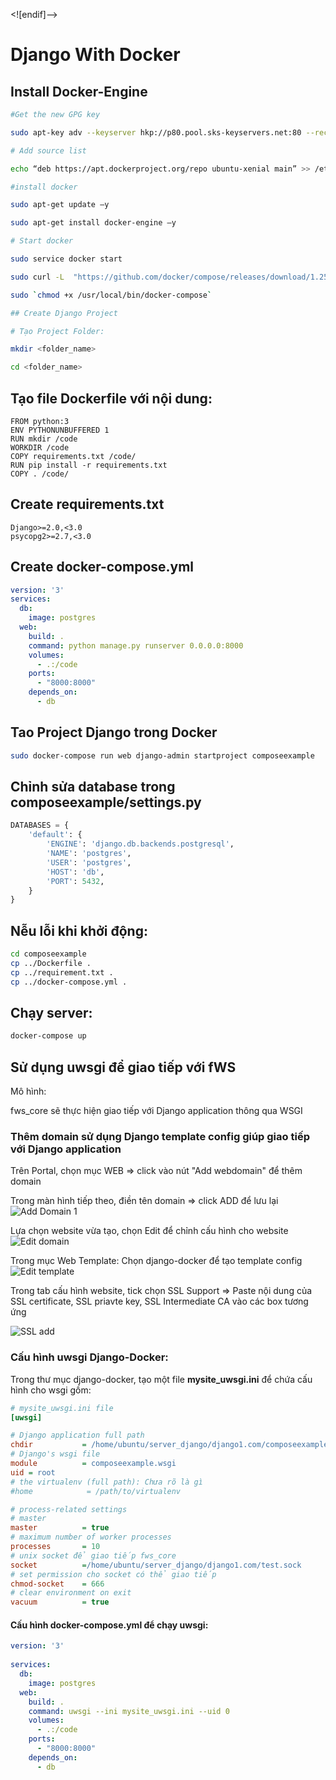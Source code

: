
<![endif]-->

# Django With Docker

## Install Docker-Engine
```bash
#Get the new GPG key

sudo apt-key adv --keyserver hkp://p80.pool.sks-keyservers.net:80 --recv-keys 58118E89F3A912897C070ADBF76221572C52609D

# Add source list

echo “deb https://apt.dockerproject.org/repo ubuntu-xenial main” >> /etc/apt/sources.list.d/docker.list

#install docker

sudo apt-get update –y

sudo apt-get install docker-engine –y

# Start docker

sudo service docker start

sudo curl -L  "https://github.com/docker/compose/releases/download/1.25.0/docker-compose-$(uname -s)-$(uname -m)"  -o /usr/local/bin/docker-compose

sudo `chmod +x /usr/local/bin/docker-compose`

## Create Django Project

# Tạo Project Folder:

mkdir <folder_name>

cd <folder_name>
```
## Tạo file Dockerfile  với nội dung:
```docker
FROM python:3
ENV PYTHONUNBUFFERED 1
RUN mkdir /code
WORKDIR /code
COPY requirements.txt /code/
RUN pip install -r requirements.txt
COPY . /code/
```

## Create requirements.txt

```
Django>=2.0,<3.0
psycopg2>=2.7,<3.0
```

## Create docker-compose.yml

```yaml
version: '3'
services:
  db:
    image: postgres
  web:
    build: .
    command: python manage.py runserver 0.0.0.0:8000
    volumes:
      - .:/code
    ports:
      - "8000:8000"
    depends_on:
      - db
```
## Tao Project Django trong Docker

```bash
sudo docker-compose run web django-admin startproject composeexample 
```
## Chỉnh sửa database trong composeexample/settings.py

```python
DATABASES = {
    'default': {
        'ENGINE': 'django.db.backends.postgresql',
        'NAME': 'postgres',
        'USER': 'postgres',
        'HOST': 'db',
        'PORT': 5432,
    }
}
```
##  Nễu lỗi khi khởi động:

```bash
cd composeexample
cp ../Dockerfile .
cp ../requirement.txt .
cp ../docker-compose.yml .
```
## Chạy server:
```bash
docker-compose up
```
## Sử dụng uwsgi để giao tiếp với fWS

Mô hình:

fws_core sẽ thực hiện giao tiếp với Django application thông qua WSGI

###  Thêm domain sử dụng Django template config giúp giao tiếp với Django application


Trên Portal, chọn mục WEB => click vào nút "Add webdomain" để thêm domain

Trong màn hình tiếp theo, điền tên domain => click ADD để lưu lại
![Add Domain 1](https://github.com/octvitasut/fWS/blob/master/common/images/docker_django/add_domain.PNG "Add Domain ")

Lựa chọn website vừa tạo, chọn Edit để chỉnh cấu hình cho website
![Edit domain](https://github.com/octvitasut/fWS/blob/master/common/images/docker_django/edit_domain1.PNG)

Trong mục Web Template: Chọn django-docker để tạo template config 
![Edit template](https://github.com/octvitasut/fWS/blob/master/common/images/docker_django/edit_domain2.PNG)


Trong tab cấu hình website, tick chọn SSL Support => Paste nội dung của SSL certificate, SSL priavte key, SSL Intermediate CA vào các box tương ứng

![SSL add](https://github.com/octvitasut/fWS/blob/master/common/images/docker_django/ssl_add.PNG)


### Cấu hình  uwsgi Django-Docker:

Trong thư mục django-docker, tạo một file **mysite_uwsgi.ini** để chứa cấu hình cho wsgi gồm:
```ini
# mysite_uwsgi.ini file
[uwsgi]

# Django application full path
chdir           = /home/ubuntu/server_django/django1.com/composeexample
# Django's wsgi file
module          = composeexample.wsgi
uid = root
# the virtualenv (full path): Chưa rõ là gì
#home            = /path/to/virtualenv

# process-related settings
# master
master          = true
# maximum number of worker processes
processes       = 10
# unix socket để giao tiếp fws_core
socket          =/home/ubuntu/server_django/django1.com/test.sock
# set permission cho socket có thể giao tiếp
chmod-socket    = 666
# clear environment on exit
vacuum          = true
```

#### Cấu hình **docker-compose.yml** để chạy uwsgi:

```yaml
version: '3'
  
services:
  db:
    image: postgres
  web:
    build: .
    command: uwsgi --ini mysite_uwsgi.ini --uid 0
    volumes:
      - .:/code
    ports:
      - "8000:8000"
    depends_on:
      - db

```

